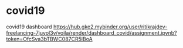 # covid19
covid19 dashboard
https://hub.gke2.mybinder.org/user/ritikrajdev-freelancing-7juyol3v/voila/render/dashboard_covid/assignment.ipynb?token=OfcSva3bTBWC087CR5lBoA

